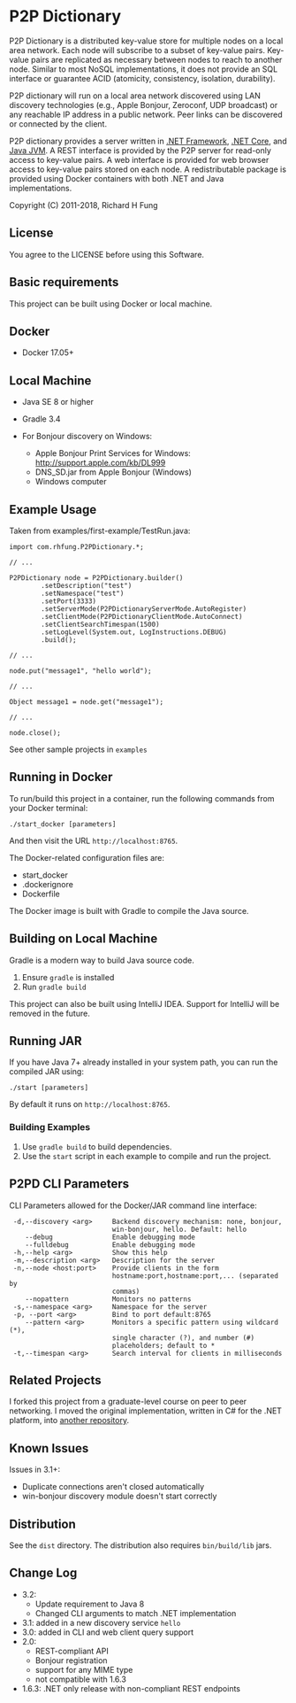 P2P Dictionary
==============

P2P Dictionary is a distributed key-value store for multiple nodes
on a local area network. Each node will subscribe to 
a subset of key-value pairs. Key-value pairs are replicated as necessary
between nodes to reach to another node. Similar to most 
NoSQL implementations, it does not provide an SQL interface or
guarantee ACID (atomicity, consistency, isolation, durability).

P2P dictionary will run on a local area network discovered using 
LAN discovery technologies (e.g., Apple Bonjour, Zeroconf, UDP broadcast)
or any reachable IP address in a public network. Peer links can be discovered
or connected by the client.

P2P dictionary provides a server written in 
[.NET Framework](https://github.com/rhfung/p2p-dictionary-csharp), 
[.NET Core](https://github.com/rhfung/p2p-dictionary-csharp),
and [Java JVM](https://github.com/rhfung/p2p-dictionary). 
A REST interface is provided by the P2P server for read-only access
to key-value pairs. A web interface is provided for web browser access 
to key-value pairs stored on each node. A redistributable package is provided
using Docker containers with both .NET and Java implementations.

Copyright (C) 2011-2018, Richard H Fung

License
-------

You agree to the LICENSE before using this Software.

Basic requirements
------------------

This project can be built using Docker or local machine.

## Docker
* Docker 17.05+

## Local Machine
* Java SE 8 or higher

* Gradle 3.4

* For Bonjour discovery on Windows:
  * Apple Bonjour Print Services for Windows: http://support.apple.com/kb/DL999
  * DNS_SD.jar from Apple Bonjour (Windows)
  * Windows computer

Example Usage
-------------

Taken from examples/first-example/TestRun.java:

    import com.rhfung.P2PDictionary.*;

    // ...

    P2PDictionary node = P2PDictionary.builder()
            .setDescription("test")
            .setNamespace("test")
            .setPort(3333)
            .setServerMode(P2PDictionaryServerMode.AutoRegister)
            .setClientMode(P2PDictionaryClientMode.AutoConnect)
            .setClientSearchTimespan(1500)
            .setLogLevel(System.out, LogInstructions.DEBUG)
            .build();

    // ...

    node.put("message1", "hello world");

    // ...

    Object message1 = node.get("message1");

    // ...

    node.close();

See other sample projects in `examples`

Running in Docker
-----------------

To run/build this project in a container, run the following commands from your Docker terminal:

    ./start_docker [parameters]

And then visit the URL ```http://localhost:8765```.

The Docker-related configuration files are:

* start_docker
* .dockerignore
* Dockerfile

The Docker image is built with Gradle to compile the Java source.

Building on Local Machine
------------------------

Gradle is a modern way to build Java source code.
1. Ensure `gradle` is installed
2. Run `gradle build`

This project can also be built using IntelliJ IDEA. Support for IntelliJ will be removed in the future.

## Running JAR

If you have Java 7+ already installed in your system path, you can run the compiled JAR using:

    ./start [parameters]

By default it runs on ```http://localhost:8765```.

### Building Examples

1. Use `gradle build` to build dependencies.
2. Use the `start` script in each example to compile and run the project.

P2PD CLI Parameters
------------------

CLI Parameters allowed for the Docker/JAR command line interface:

     -d,--discovery <arg>     Backend discovery mechanism: none, bonjour,
                              win-bonjour, hello. Default: hello
        --debug               Enable debugging mode
        --fulldebug           Enable debugging mode
     -h,--help <arg>          Show this help
     -m,--description <arg>   Description for the server
     -n,--node <host:port>    Provide clients in the form
                              hostname:port,hostname:port,... (separated by
                              commas)
        --nopattern           Monitors no patterns
     -s,--namespace <arg>     Namespace for the server
     -p, --port <arg>         Bind to port default:8765
        --pattern <arg>       Monitors a specific pattern using wildcard (*),
                              single character (?), and number (#)
                              placeholders; default to *
     -t,--timespan <arg>      Search interval for clients in milliseconds


Related Projects
----------------

I forked this project from a graduate-level course on peer to peer networking.
I moved the original implementation, written in C# for the .NET platform,
into [another repository](https://github.com/rhfung/p2p-dictionary-csharp).

Known Issues
------------

Issues in 3.1+:

* Duplicate connections aren't closed automatically
* win-bonjour discovery module doesn't start correctly

Distribution
----------------

See the `dist` directory. The distribution also requires `bin/build/lib` jars.

Change Log
----------

* 3.2:
  * Update requirement to Java 8
  * Changed CLI arguments to match .NET implementation
* 3.1: added in a new discovery service `hello`
* 3.0: added in CLI and web client query support
* 2.0: 
  * REST-compliant API
  * Bonjour registration
  * support for any MIME type
  * not compatible with 1.6.3
* 1.6.3: .NET only release with non-compliant REST endpoints
